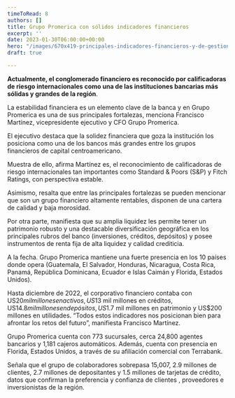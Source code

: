 ```yaml
---
timeToRead: 8
authors: []
title: Grupo Promerica con sólidos indicadores financieros
excerpt: ''
date: 2023-01-30T06:00:00+00:00
hero: "/images/670x419-principales-indicadores-financieros-y-de-gestion-1.webp"
draft: true

---
```

**Actualmente, el conglomerado financiero es reconocido por calificadoras de riesgo internacionales como una de las instituciones bancarias más sólidas y grandes de la región**.

La estabilidad financiera es un elemento clave de la banca y en Grupo Promerica es una de sus principales fortalezas, menciona Francisco Martínez, vicepresidente ejecutivo y CFO Grupo Promerica.

El ejecutivo destaca que la solidez financiera que goza la institución los posiciona como una de los bancos más grandes entre los grupos financieros de capital centroamericano.

Muestra de ello, afirma Martínez es, el reconocimiento de calificadoras de riesgo internacionales tan importantes como Standard & Poors (S&P) y Fitch Ratings, con perspectiva estable.

Asimismo, resalta que entre las principales fortalezas se pueden mencionar que son un grupo financiero altamente rentables, disponen de una cartera de calidad y baja morosidad.

Por otra parte, manifiesta que su amplia liquidez les permite tener un patrimonio robusto y una destacable diversificación geográfica en los principales rubros del banco (inversiones, créditos, depósitos) y posee instrumentos de renta fija de alta liquidez y calidad crediticia.

A la fecha. Grupo Promerica mantiene una fuerte presencia en los 10 países donde opera (Guatemala, El Salvador, Honduras, Nicaragua, Costa Rica, Panamá, República Dominicana, Ecuador e Islas Caimán y Florida, Estados Unidos).

Hasta diciembre de 2022, el corporativo financiero contaba con US$20 mil millones en activos, US$13 mil millones en créditos, US$14.8 mil millones en depósitos, US$1.7 mil millones en patrimonio y US$200 millones en utilidades. “Todos estos indicadores nos posicionan bien para afrontar los retos del futuro”, manifiesta Francisco Martínez.

Grupo Promerica cuenta con 773 sucursales, cerca 24,800 agentes bancarios y 1,181 cajeros automáticos. Además, cuenta con presencia en Florida, Estados Unidos, a través de su afiliación comercial con Terrabank.

Señala que el grupo de colaboradores sobrepasa 15,007, 2.9 millones de clientes, 2.7 millones de depositantes y 1.5 millones de tarjetas de crédito, datos que confirman la preferencia y confianza de clientes , proveedores e inversionistas de la región.